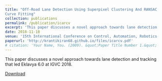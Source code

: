 ```yaml
---
title: "Off-Road Lane Detection Using Superpixel Clustering And RANSAC
Curve Fitting"
collection: publications
permalink: /publication/icarcv
excerpt: 'This paper discusses a novel approach towards lane detection and tracking that led Eklavya 6.0 at IGVC 2018.'
date: 2018-11-18
venue: '15th International Conference on Control, Automation, Robotics and Vision'
paperurl: 'http://krantikiran68.github.io/files/icarcv.pdf'
# citation: 'Your Name, You. (2009). &quot;Paper Title Number 1.&quot; <i>Journal 1</i>. 1(1).'
---
```

This paper discusses a novel approach towards lane detection and tracking that led Eklavya 6.0 at IGVC 2018.

[Download](http://krantikiran68.github.io/files/icarcv.pdf)

<!-- Recommended citation: Your Name, You. (2010). "Paper Title Number 2." <i>Journal 1</i>. 1(2). -->